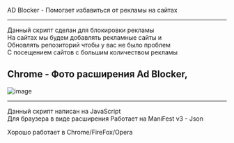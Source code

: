 
AD Blocker - Помогает избавиться от рекламы на сайтах

-------------

Данный скрипт сделан для блокировки рекламы                                                                        
На сайтах мы будем добавлять рекламные сайты и                                                                       
Обновлять репозиторий чтобы у вас не было проблем                                                                        
С посещением сайтов с большим количеством рекламы

Chrome - Фото расширения Ad Blocker,   
-------------

![image](https://user-images.githubusercontent.com/79506370/195491942-673e76ed-b246-46a2-becf-35460e741064.png)

-------------

Данный скрипт написан на JavaScript                                                                 
Для браузера в виде расширения
Работает на ManiFest v3 - Json

Хорошо работает в Chrome/FireFox/Opera
